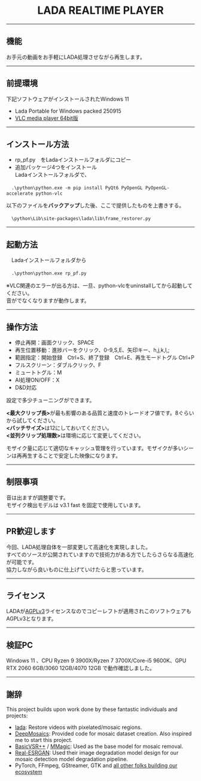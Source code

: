 <h1 align="center">
  LADA REALTIME PLAYER
</h1>

***
## 機能
 
お手元の動画をお手軽にLADA処理させながら再生します。     

***
## 前提環境
 
 下記ソフトウェアがインストールされたWindows 11
 
* Lada Portable for Windows packed 250915
* [VLC media player 64bit版](https://www.videolan.org/vlc/index.ja.html)  

***
## インストール方法
 
* rp_pf.py　をLadaインストールフォルダにコピー 
* 追加パッケージ4つをインストール  
 Ladaインストールフォルダで、  
  
　`.\python\python.exe -m pip install PyQt6 PyOpenGL PyOpenGL-accelerate python-vlc`  
  
  
以下のファイルを<strong>バックアップ</strong>した後、ここで提供したものを上書きする。  

　`\python\Lib\site-packages\lada\lib\frame_restorer.py`

***
## 起動方法 

　Ladaインストールフォルダから   
  
　`.\python\python.exe rp_pf.py`
  
  ※VLC関連のエラーが出る方は、一旦、python-vlcをuninstallしてから起動してください。  
  音がでなくなりますが動作します。  

***
## 操作方法

* 停止再開：画面クリック、SPACE
* 再生位置移動：進捗バーをクリック、0-9,S,E、矢印キー、h,j,k,l,;
* 範囲指定：開始登録　Ctrl+S、終了登録　Ctrl+E、再生モードトグル Ctrl+P 
* フルスクリーン：ダブルクリック、F
* ミュートトグル：M
* AI処理ON/OFF：X
* D&D対応
 
設定で多少チューニングができます。  

<strong><最大クリップ長></strong>が最も影響のある品質と速度のトレードオフ値です。8ぐらいから試してください。  
<strong><バッチサイズ></strong>は12にしておいてください。  
<strong><並列クリップ処理数></strong>は環境に応じて変更してください。  

モザイク量に応じて適切なキャッシュ管理を行っています。モザイクが多いシーンは再再生することで安定した映像になります。  
  

***
## 制限事項 

音は出ますが調整要です。    
モザイク検出モデルは v3.1 fast を固定で使用しています。  

***
## PR歓迎します 

今回、LADA処理自体を一部変更して高速化を実現しました。  
すべてのソースが公開されていますので技術力がある方でしたらさらなる高速化が可能です。  
協力しながら良いものに仕上げていけたらと思っています。  

***
## ライセンス

  LADAが[AGPLv3](https://ja.wikipedia.org/wiki/GNU_Affero_General_Public_License)ライセンスなのでコピーレフトが適用されこのソフトウェアもAGPLv3となります。  

*** 
## 検証PC

Windows 11 、CPU Ryzen 9 3900X/Ryzen 7 3700X/Core-i5 9600K、GPU RTX 2060 6GB/3060 12GB/4070 12GB で動作確認しました。 

*** 
## 謝辞

This project builds upon work done by these fantastic individuals and projects:

* [lada](https://github.com/ladaapp): Restore videos with pixelated/mosaic regions.
* [DeepMosaics](https://github.com/HypoX64/DeepMosaics): Provided code for mosaic dataset creation. Also inspired me to start this project.
* [BasicVSR++](https://ckkelvinchan.github.io/projects/BasicVSR++) / [MMagic](https://github.com/open-mmlab/mmagic): Used as the base model for mosaic removal.
* [Real-ESRGAN](https://github.com/xinntao/Real-ESRGAN): Used their image degradation model design for our mosaic detection model degradation pipeline.
* PyTorch, FFmpeg, GStreamer, GTK and [all other folks building our ecosystem](https://xkcd.com/2347/)
